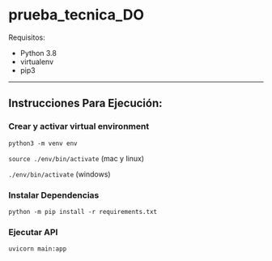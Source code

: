# prueba_tecnica_DO

Requisitos:
- Python 3.8
- virtualenv
- pip3
  
***

## Instrucciones Para Ejecución:

### Crear y activar virtual environment
```python3 -m venv env```
<br/>

```source ./env/bin/activate``` (mac y linux)

```./env/bin/activate``` (windows)


### Instalar Dependencias

```python -m pip install -r requirements.txt```

### Ejecutar API

```uvicorn main:app```